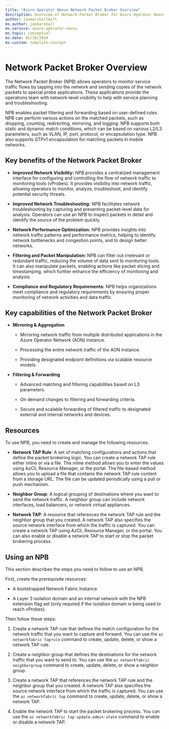 ```yaml
---
title: "Azure Operator Nexus Network Packet Broker Overview"
description: Overview of Network Packet Broker for Azure Operator Nexus.
author: joemarshallmsft
ms.author: joemarshall
ms.service: azure-operator-nexus
ms.topic: conceptual
ms.date: 02/16/2024
ms.custom: template-concept
---
```


# Network Packet Broker Overview

The Network Packet Broker (NPB) allows operators to monitor service traffic flows by tapping into the network and sending copies of the network packets to special probe applications. These applications provide the operations team with network-level visibility to help with service planning and troubleshooting.

NPB enables packet filtering and forwarding based on user-defined rules. NPB can perform various actions on the matched packets, such as dropping, counting, redirecting, mirroring, and logging. NPB supports both static and dynamic match conditions, which can be based on various L2/L3 parameters, such as VLAN, IP, port, protocol, or encapsulation type. NPB also supports GTPv1 encapsulation for matching packets in mobile networks.

## Key benefits of the Network Packet Broker

-   **Improved Network Visibility:** NPB provides a centralized management interface for configuring and controlling the flow of network traffic to monitoring tools (vProbes). It provides visibility into network traffic, allowing operators to monitor, analyze, troubleshoot, and identify potential security threats. 

-   **Improved Network Troubleshooting:** NPB facilitates network troubleshooting by capturing and presenting packet-level data for analysis. Operators can use an NPB to inspect packets in detail and identify the source of the problem quickly. 

-   **Network Performance Optimization:** NPB provides insights into network traffic patterns and performance metrics, helping to identify network bottlenecks and congestion points, and to design better networks.

-   **Filtering and Packet Manipulation:** NPB can filter out irrelevant or redundant traffic, reducing the volume of data sent to monitoring tools. It can also manipulate packets, enabling actions like packet slicing and timestamping, which further enhance the efficiency of monitoring and analysis. 

-   **Compliance and Regulatory Requirements:** NPB helps organizations meet compliance and regulatory requirements by ensuring proper monitoring of network activities and data traffic. 

## Key capabilities of the Network Packet Broker

-   **Mirroring & Aggregation**

    -   Mirroring network traffic from multiple distributed applications in the Azure Operator Network (AON) instance. 

    -   Processing the entire network traffic of the AON instance. 

    -   Providing designated endpoint definitions via scalable resource models. 

-   **Filtering & Forwarding**

    -   Advanced matching and filtering capabilities based on L3 parameters. 

    -   On demand changes to filtering and forwarding criteria.

    -   Secure and scalable forwarding of filtered traffic to designated external and internal networks and devices.  

## Resources

To use NPB, you need to create and manage the following resources:

-   **Network TAP Rule**: A set of matching configurations and actions that define the packet brokering logic. You can create a network TAP rule either inline or via a file. The inline method allows you to enter the values using AzCli, Resource Manager, or the portal. The file-based method allows you to upload a file that contains the network TAP rule content from a storage URL. The file can be updated periodically using a pull or push mechanism.

-   **Neighbor Group**: A logical grouping of destinations where you want to send the network traffic. A neighbor group can include network interfaces, load balancers, or network virtual appliances.

-   **Network TAP**: A resource that references the network TAP rule and the neighbor group that you created. A network TAP also specifies the source network interface from which the traffic is captured. You can create a network TAP using AzCli, Resource Manager, or the portal. You can also enable or disable a network TAP to start or stop the packet brokering process.


## Using an NPB

This section describes the steps you need to follow to use an NPB.

First, create the prerequisite resources:

-   A bootstrapped Network Fabric Instance.

-   A Layer 3 isolation domain and an internal network with the NPB extension flag set (only required if the isolation domain is being used to reach vProbes).

Then follow these steps:

1.   Create a network TAP rule that defines the match configuration for the network traffic that you want to capture and forward. You can use the `az networkfabric taprule` command to create, update, delete, or show a network TAP rule.

1.  Create a neighbor group that defines the destinations for the network traffic that you want to send to. You can use the `az networkfabric neighborgroup` command to create, update, delete, or show a neighbor group.

1.  Create a network TAP that references the network TAP rule and the neighbor group that you created. A network TAP also specifies the source network interface from which the traffic is captured. You can use the `az networkfabric tap` command to create, update, delete, or show a network TAP.

1. Enable the network TAP to start the packet brokering process. You can use the `az networkfabric tap update-admin-state` command to enable or disable a network TAP.